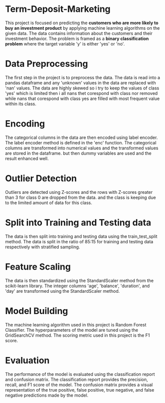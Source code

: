 # Term-Deposit-Marketing    
This project is focused on predicting the **customers who are more likely to buy an investment product** by applying machine learning algorithms on the given data. The data contains information about the customers and their investment behavior. The problem is framed as a **binary classification problem** where the target variable 'y' is either 'yes' or 'no'.    
# Data Preprocessing  
The first step in the project is to preprocess the data. The data is read into a pandas dataframe and any 'unknown' values in the data are replaced with 'nan' values. The data are highly skewed so i try to keep the values of class 'yes' which is limited  then i all nans thet corespond with class nor removed while nans that corespond with class yes are filled with most frequent value within its class.  
# Encoding
The categorical columns in the data are then encoded using label encoder. The label encoder method is defined in the 'enc' function. The categorical columns are transformed into numerical values and the transformed values are stored in the dataframe. but then dummy variables are used and the result enhanced well.  
# Outlier Detection
Outliers are detected using Z-scores and the rows with Z-scores greater than 3 for class 0 are dropped from the data. and the class is keeping due to the limited amount of data for this class.  
# Split into Training and Testing data  
The data is then split into training and testing data using the train_test_split method. The data is split in the ratio of 85:15 for training and testing data respectively with stratified sampling.

# Feature Scaling  
The data is then standardized using the StandardScaler method from the scikit-learn library. The integer columns 'age', 'balance', 'duration', and 'day' are transformed using the StandardScaler method.

# Model Building
The machine learning algorithm used in this project is Random Forest Classifier. The hyperparameters of the model are tuned using the GridSearchCV method. The scoring metric used in this project is the F1 score.

# Evaluation
The performance of the model is evaluated using the classification report and confusion matrix. The classification report provides the precision, recall, and F1 score of the model. The confusion matrix provides a visual representation of the true positive, false positive, true negative, and false negative predictions made by the model.
